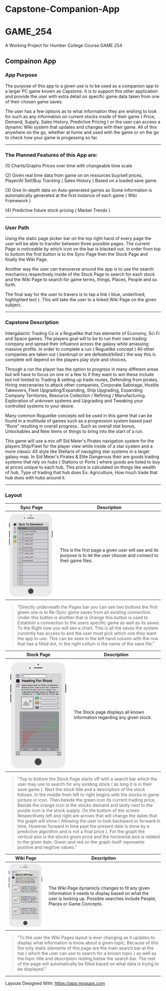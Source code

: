 # Capstone-Companion-App

# GAME_254
A Working Project for Humber College Course GAME 254

## Compainon App

### App Purpose

The purpose of this app to a given use is to be used as a companion app to a larger PC game known as Capstone. It is to support this other application and provide the user with extra detail on specific game data taken from one of their chosen game saves. 

The user has a few options as to what information they are wishing to look for such as any information on current stocks inside of their game ( Price, Demand, Supply, Sales History, Predictive Pricing ) or the user can access a dynamic Wiki system that updates and changes with their game. All of this anywhere on the go, whether at home and used with the game or on the go to check how your game is progessing so far.   

----------------------------------------------------------------------------------------------------------------------------------------

### The Planned Features of this App are: 

(1) Charts/Graphs Prices over time with changeable time scale 

(2) Given real time data from game on on resources buy/sell prices, 
Player/AI Sell/Buy Tracking ( Sales History ) Based on a loaded save game.

(3) Give In-depth data on Auto generated games as Some information is 
automatically generated at the first instance of each game ( Wiki Framework )

(4) Predictive future stock pricing ( Market Trends )

----------------------------------------------------------------------------------------------------------------------------------------

### User Path 
Using the static page picker bar on the top right hand of every page the user will be able to transfer between three possible pages. The current Page is noticeable by which icon on the bar is blacked out. In order from top to bottom the first button is to the Sync Page then the Stock Page and finally the Wiki Page.

Another way the user can transverse around the app is to use the search mechanics respectively inside of the Stock Page to search for each stock and the Wiki Page to search for game terms, things, Places, People and so forth. 

The final way for the user to travers is to tap a link ( blue, underlined, highlighted text ). This will take the user to a linked Wiki Page on the given subject. 

----------------------------------------------------------------------------------------------------------------------------------------

### Capstone Description
Intergalactic Trading Co is a Roguelike that has elements of Economy, Sci Fi and Space games. The players goal will to be to run their own trading company and spread their influence across the galaxy while amassing massive profits.
In order to complete a run ( Roguelike concept ) All other companies are taken out  ( bankrupt or are defeated/killed ) the way this is complete will depend on the players play style and choices.

Through a run the player has the option to progress in many different areas but will have to focus on one or a few to if they want to win these include but not limited to Trading & setting up trade routes, Defending from pirates, Hiring mercenaries to attack other companies, Corporate Sabotage, Hostile Takeovers,  Fleet Upgrading/Expanding, Ship Upgrading, Expanding Company Territories, Resource Collection / Refining / Manufacturing. Exploration of unknown systems and Upgrading and Tweaking your controlled systems to your desire. 
  
Many common Roguelike concepts will be used in this game that can be found in a multitude of games such as a progression system based past “Runs” resulting in overall progress.. Such as overall stat bonus, Unlockables and New Items or things to bring into the start of a run.

This game will use a mix off Sid Meier's Pirates navigation system for the players Ship/Fleet for the player view while inside of a star system and a more classic 4X style like Stellaris of navagting star systems in a larger galaxy map. 
In Sid Meier's Pirates & Elite Dangerous their are goods trading systems that rely on hubs ( Stations or Ports ) where goods are listed to buy at prices unique to each hub, This price is calculated on things like wealth of hub, Type of trading that hub does Ex: Agriculture, How much trade that hub does with hubs around it.

----------------------------------------------------------------------------------------------------------------------------------------

### Layout
Sync Page | Description
------------ | -------------
![Image of Sync Page Layout](https://github.com/RyanBerriault/Capstone-Companion-App/blob/master/Sync%20Page.PNG) | This is the first page a given user will see and its purpose is to let the user choose and connect to their game files. 

> "Directly underneath the Pages bar you can see two buttons the first green one is to Re-Sync game saves from an existing connection. Under this button is another that is Orange this button is used to Establish a connection to the users specific game as well as its saves. To the Right now you will see a chart. This is all the saves the system currently has access to and the user must pick which one they want the app to use. This can be seen in the left hand column with the row that has a filled dot, In the right collum is the name of the save file." 

Stock Page | Description
------------ | -------------
![Image of Stock Page Layout](https://github.com/RyanBerriault/Capstone-Companion-App/blob/master/Stock%20Page.PNG) | The Stock page displays all known information regarding any given stock. 

> "Top to bottom the Stock Page starts off with a search bar which the user may use to search for any existing stock ( as long it is in their save game ). Next the stock title and a description of the stock follows. In the middle from left to right begins with the stocks in game picture or icon. Then beside the green icon its current trading price, Beside the orange icon is the stocks demand and lastly next to the purple icon is the stock supply. On the buttom of the screen Respectlively left and right are arrows that will change the dates that the graph will show ( Allowing the user to look backward or forward in time, However forward in time past the present date is done by a predictive algorithm and is not a final price ). For the graph the vertical axis is the stocks given price and the horizontal axis is related to the given date. Green and red on the graph itself represents positive and negitive values." 

Wiki Page | Description
------------ | -------------
![Image of Wiki Page Layout](https://github.com/RyanBerriault/Capstone-Companion-App/blob/master/Wiki%20Page.PNG) | The Wiki Page dynamicly changes to fit any given information it needs to display based on what the user is looking up. Possible searches include People, Places or Game Concepts.

> "To the user the Wiki Pages layout is ever changing as it updates to display what information is know about a given topic, Because of this the only static elements of this page are the main search bar at the top ( which the user can use to search for a known topic ) as well as the topic title and description resting below the search bar. The rest of the page will automatically be filled based on what data is trying to be displayed." 

----------------------------------------------------------------------------------------------------------------------------------------

Layouts Designed With: https://app.moqups.com
